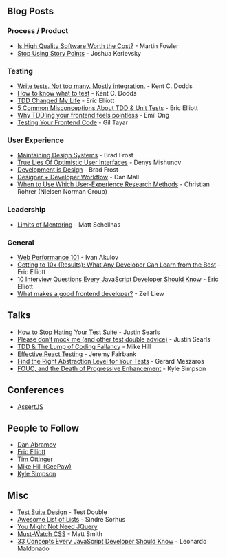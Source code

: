 ## Blog Posts
<a name="#blog-posts"></a>

### Process / Product
* [Is High Quality Software Worth the Cost?](https://martinfowler.com/articles/is-quality-worth-cost.html) - Martin Fowler
* [Stop Using Story Points](https://www.industriallogic.com/blog/stop-using-story-points/) - Joshua Kerievsky

### Testing
* [Write tests. Not too many. Mostly integration.](https://kentcdodds.com/blog/write-tests) - Kent C. Dodds
* [How to know what to test](https://kentcdodds.com/blog/how-to-know-what-to-test) - Kent C. Dodds
* [TDD Changed My Life](https://medium.com/javascript-scene/tdd-changed-my-life-5af0ce099f80) - Eric Elliott
* [5 Common Misconceptions About TDD & Unit Tests](https://medium.com/javascript-scene/5-common-misconceptions-about-tdd-unit-tests-863d5beb3ce9) - Eric Elliott
* [Why TDD’ing your frontend feels pointless](https://engineering.haus.com/why-tdding-your-frontend-feels-pointless-5f710fea7325) - Emil Ong
* [Testing Your Frontend Code](https://medium.com/@giltayar/testing-your-frontend-code-part-i-introduction-7e307eac4446) - Gil Tayar

### User Experience
* [Maintaining Design Systems](http://atomicdesign.bradfrost.com/chapter-5/) - Brad Frost
* [True Lies Of Optimistic User Interfaces](https://www.smashingmagazine.com/2016/11/true-lies-of-optimistic-user-interfaces/) - Denys Mishunov
* [Development is Design](http://bradfrost.com/blog/post/development-is-design/) - Brad Frost
* [Designer + Developer Workflow](http://danmall.me/articles/designer-developer-workflow/) - Dan Mall
* [When to Use Which User-Experience Research Methods](https://www.nngroup.com/articles/which-ux-research-methods/) - Christian Rohrer (Nielsen Norman Group)

### Leadership
* [Limits of Mentoring](https://medium.com/@matt.schellhas/limits-of-mentoring-90934bd2eb70) - Matt Schellhas

### General
* [Web Performance 101](https://3perf.com/talks/web-perf-101/) - Ivan Akulov
* [Getting to 10x (Results): What Any Developer Can Learn from the Best](https://medium.com/javascript-scene/getting-to-10x-results-what-any-developer-can-learn-from-the-best-54b6c296a5ef) - Eric Elliott
* [10 Interview Questions
Every JavaScript Developer Should Know](https://medium.com/javascript-scene/10-interview-questions-every-javascript-developer-should-know-6fa6bdf5ad95) - Eric Elliott
* [What makes a good frontend developer?](https://zellwk.com/blog/good-frontend-developer/) - Zell Liew


## Talks
<a name="talks"></a>

* [How to Stop Hating Your Test Suite](https://www.youtube.com/watch?v=VD51AkG8EZw) - Justin Searls
* [Please don’t mock me (and other test double advice)](https://vimeo.com/257056050) - Justin Searls
* [TDD & The Lump of Coding Fallancy](http://geepawhill.org/tdd-the-lump-of-coding-fallacy/) - Mike Hill
* [Effective React Testing](https://www.youtube.com/watch?v=Eakp29J38YA) - Jeremy Fairbank
* [Find the Right Abstraction Level for Your Tests](https://www.infoq.com/presentations/tests-vocabulary/) - Gerard Meszaros
* [FOUC, and the Death of Progressive Enhancement](https://youtu.be/HVSkcnIJEC0) - Kyle Simpson


## Conferences
<a name="conf"></a>

* [AssertJS](https://www.assertjs.com/)


## People to Follow
<a name="people"></a>
* [Dan Abramov](https://overreacted.io/)
* [Eric Elliott](https://medium.com/@_ericelliott)
* [Tim Ottinger](http://agileotter.blogspot.com/)
* [Mike Hill (GeePaw)](https://www.geepawhill.org)
* [Kyle Simpson](https://me.getify.com/)


## Misc
<a name="misc"></a>

* [Test Suite Design](https://github.com/testdouble/contributing-tests/wiki/Test-Suite-Design) - Test Double
* [Awesome List of Lists](https://github.com/sindresorhus/awesome#front-end-development) - Sindre Sorhus
* [You Might Not Need JQuery](http://youmightnotneedjquery.com/)
* [Must-Watch CSS](https://github.com/AllThingsSmitty/must-watch-css) - Matt Smith
* [33 Concepts Every JavaScript Developer Should Know](https://github.com/leonardomso/33-js-concepts) - Leonardo Maldonado
